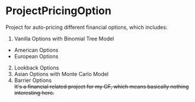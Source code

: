 # ProjectPricingOption
Project for auto-pricing different financial options, which includes:  

1. Vanilla Options with Binomial Tree Model   
* American Options
* European Options
2. Lookback Options  
3. Asian Options with Monte Carlo Model  
4. Barrier Options  
~~It's a financial related project for my GF, which means basically nothing interesting here.~~
